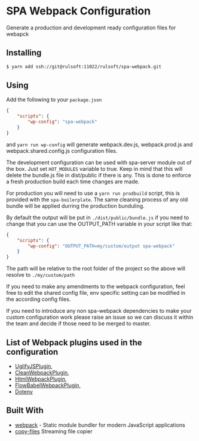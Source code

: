 # SPA Webpack Configuration

Generate a production and development ready configuration files for webapck

## Installing

```sh
$ yarn add ssh://git@rulsoft:11022/rulsoft/spa-webpack.git
```

## Using

Add the following to your `package.json`

```json
{
    "scripts": {
        "wp-config": "spa-webpack"
    }
}
```

and `yarn run wp-config`  will generate webpack.dev.js, webpack.prod.js and webpack.shared.config.js configuration files. 

The development configuration can be used with spa-server module out of the box. Just set `HOT_MODULES` variable to true. Keep in mind that this will delete the bundle.js file in dist/public if there is any. This is done to enforce a fresh production build each time changes are made. 

For production you will need to use a `yarn run prodbuild` script, this is provided with the `spa-boilerplate`. The same cleaning process of any old bundle will be applied durring the production bunduling.

By default the output will be put in `./dist/public/bundle.js` if you need to change that you can use the OUTPUT_PATH variable in your script like that:


```json
{
    "scripts": {
        "wp-config": "OUTPUT_PATH=my/custom/output spa-webpack"
    }
}
```

The path will be relative to the root folder of the project so the above will resolve to `./my/custom/path` 

If you need to make any amendments to the webpack configuration, feel free to edit the shared config file, env specific setting can be modified in the according config files. 

If you need to introduce any non spa-webpack dependencies to make your custom configuration work please raise an issue so we can discuss it within the team and decide if those need to be merged to master.
## List of Webpack plugins used in the configuration
  * [UglifyJSPlugin](https://github.com/webpack-contrib/uglifyjs-webpack-plugin),
  * [CleanWebpackPlugin](https://github.com/webpack-contrib/uglifyjs-webpack-plugin),
  * [HtmlWebpackPlugin](https://github.com/jantimon/html-webpack-plugin),
  * [FlowBabelWebpackPlugin](https://github.com/jantimon/html-webpack-plugin),
  * [Dotenv](https://www.npmjs.com/package/dotenv-webpack)

## Built With

* [webpack](https://webpack.js.org/) - Static module bundler for modern JavaScript applications
* [copy-files](https://www.npmjs.com/package/copy-files) Streaming file copier
